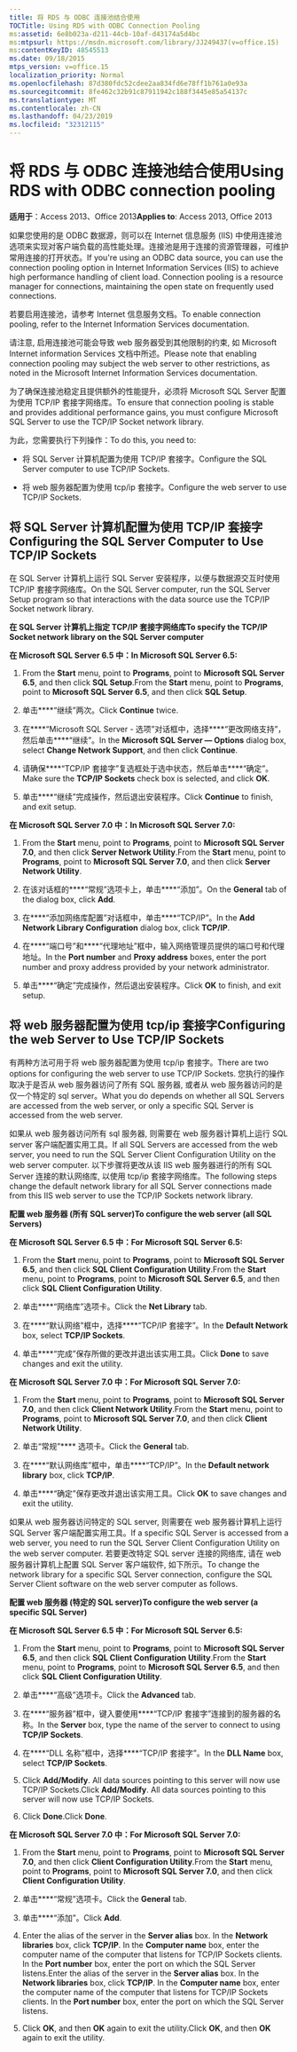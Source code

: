 ```yaml
---
title: 将 RDS 与 ODBC 连接池结合使用
TOCTitle: Using RDS with ODBC Connection Pooling
ms:assetid: 6e8b023a-d211-44cb-10af-d43174a5d4bc
ms:mtpsurl: https://msdn.microsoft.com/library/JJ249437(v=office.15)
ms:contentKeyID: 48545513
ms.date: 09/18/2015
mtps_version: v=office.15
localization_priority: Normal
ms.openlocfilehash: 87d380fdc52cdee2aa834fd6e78ff1b761a0e93a
ms.sourcegitcommit: 8fe462c32b91c87911942c188f3445e85a54137c
ms.translationtype: MT
ms.contentlocale: zh-CN
ms.lasthandoff: 04/23/2019
ms.locfileid: "32312115"
---
```

# <a name="using-rds-with-odbc-connection-pooling"></a><span data-ttu-id="4fd68-102">将 RDS 与 ODBC 连接池结合使用</span><span class="sxs-lookup"><span data-stu-id="4fd68-102">Using RDS with ODBC connection pooling</span></span>


<span data-ttu-id="4fd68-103">**适用于**：Access 2013、Office 2013</span><span class="sxs-lookup"><span data-stu-id="4fd68-103">**Applies to**: Access 2013, Office 2013</span></span>

<span data-ttu-id="4fd68-p101">如果您使用的是 ODBC 数据源，则可以在 Internet 信息服务 (IIS) 中使用连接池选项来实现对客户端负载的高性能处理。连接池是用于连接的资源管理器，可维护常用连接的打开状态。</span><span class="sxs-lookup"><span data-stu-id="4fd68-p101">If you're using an ODBC data source, you can use the connection pooling option in Internet Information Services (IIS) to achieve high performance handling of client load. Connection pooling is a resource manager for connections, maintaining the open state on frequently used connections.</span></span>

<span data-ttu-id="4fd68-106">若要启用连接池，请参考 Internet 信息服务文档。</span><span class="sxs-lookup"><span data-stu-id="4fd68-106">To enable connection pooling, refer to the Internet Information Services documentation.</span></span>

<span data-ttu-id="4fd68-107">请注意, 启用连接池可能会导致 web 服务器受到其他限制的约束, 如 Microsoft Internet information Services 文档中所述。</span><span class="sxs-lookup"><span data-stu-id="4fd68-107">Please note that enabling connection pooling may subject the web server to other restrictions, as noted in the Microsoft Internet Information Services documentation.</span></span>

<span data-ttu-id="4fd68-108">为了确保连接池稳定且提供额外的性能提升，必须将 Microsoft SQL Server 配置为使用 TCP/IP 套接字网络库。</span><span class="sxs-lookup"><span data-stu-id="4fd68-108">To ensure that connection pooling is stable and provides additional performance gains, you must configure Microsoft SQL Server to use the TCP/IP Socket network library.</span></span>

<span data-ttu-id="4fd68-109">为此，您需要执行下列操作：</span><span class="sxs-lookup"><span data-stu-id="4fd68-109">To do this, you need to:</span></span>

  - <span data-ttu-id="4fd68-110">将 SQL Server 计算机配置为使用 TCP/IP 套接字。</span><span class="sxs-lookup"><span data-stu-id="4fd68-110">Configure the SQL Server computer to use TCP/IP Sockets.</span></span>

  - <span data-ttu-id="4fd68-111">将 web 服务器配置为使用 tcp/ip 套接字。</span><span class="sxs-lookup"><span data-stu-id="4fd68-111">Configure the web server to use TCP/IP Sockets.</span></span>

## <a name="configuring-the-sql-server-computer-to-use-tcpip-sockets"></a><span data-ttu-id="4fd68-112">将 SQL Server 计算机配置为使用 TCP/IP 套接字</span><span class="sxs-lookup"><span data-stu-id="4fd68-112">Configuring the SQL Server Computer to Use TCP/IP Sockets</span></span>

<span data-ttu-id="4fd68-113">在 SQL Server 计算机上运行 SQL Server 安装程序，以便与数据源交互时使用 TCP/IP 套接字网络库。</span><span class="sxs-lookup"><span data-stu-id="4fd68-113">On the SQL Server computer, run the SQL Server Setup program so that interactions with the data source use the TCP/IP Socket network library.</span></span>

<span data-ttu-id="4fd68-114">**在 SQL Server 计算机上指定 TCP/IP 套接字网络库**</span><span class="sxs-lookup"><span data-stu-id="4fd68-114">**To specify the TCP/IP Socket network library on the SQL Server computer**</span></span>

<span data-ttu-id="4fd68-115">**在 Microsoft SQL Server 6.5 中：**</span><span class="sxs-lookup"><span data-stu-id="4fd68-115">**In Microsoft SQL Server 6.5:**</span></span>

1.  <span data-ttu-id="4fd68-116">From the **Start** menu, point to **Programs**, point to **Microsoft SQL Server 6.5**, and then click **SQL Setup**.</span><span class="sxs-lookup"><span data-stu-id="4fd68-116">From the **Start** menu, point to **Programs**, point to **Microsoft SQL Server 6.5**, and then click **SQL Setup**.</span></span>

2.  <span data-ttu-id="4fd68-117">单击\*\*\*\*“继续”两次。</span><span class="sxs-lookup"><span data-stu-id="4fd68-117">Click **Continue** twice.</span></span>

3.  <span data-ttu-id="4fd68-118">在\*\*\*\*“Microsoft SQL Server - 选项”对话框中，选择\*\*\*\*“更改网络支持”，然后单击\*\*\*\*“继续”。</span><span class="sxs-lookup"><span data-stu-id="4fd68-118">In the **Microsoft SQL Server — Options** dialog box, select **Change Network Support**, and then click **Continue**.</span></span>

4.  <span data-ttu-id="4fd68-119">请确保\*\*\*\*“TCP/IP 套接字”复选框处于选中状态，然后单击\*\*\*\*“确定”。</span><span class="sxs-lookup"><span data-stu-id="4fd68-119">Make sure the **TCP/IP Sockets** check box is selected, and click **OK**.</span></span>

5.  <span data-ttu-id="4fd68-120">单击\*\*\*\*“继续”完成操作，然后退出安装程序。</span><span class="sxs-lookup"><span data-stu-id="4fd68-120">Click **Continue** to finish, and exit setup.</span></span>

<span data-ttu-id="4fd68-121">**在 Microsoft SQL Server 7.0 中：**</span><span class="sxs-lookup"><span data-stu-id="4fd68-121">**In Microsoft SQL Server 7.0:**</span></span>

1.  <span data-ttu-id="4fd68-122">From the **Start** menu, point to **Programs**, point to **Microsoft SQL Server 7.0**, and then click **Server Network Utility**.</span><span class="sxs-lookup"><span data-stu-id="4fd68-122">From the **Start** menu, point to **Programs**, point to **Microsoft SQL Server 7.0**, and then click **Server Network Utility**.</span></span>

2.  <span data-ttu-id="4fd68-123">在该对话框的\*\*\*\*“常规”选项卡上，单击\*\*\*\*“添加”。</span><span class="sxs-lookup"><span data-stu-id="4fd68-123">On the **General** tab of the dialog box, click **Add**.</span></span>

3.  <span data-ttu-id="4fd68-124">在\*\*\*\*“添加网络库配置”对话框中，单击\*\*\*\*“TCP/IP”。</span><span class="sxs-lookup"><span data-stu-id="4fd68-124">In the **Add Network Library Configuration** dialog box, click **TCP/IP**.</span></span>

4.  <span data-ttu-id="4fd68-125">在\*\*\*\*“端口号”和\*\*\*\*“代理地址”框中，输入网络管理员提供的端口号和代理地址。</span><span class="sxs-lookup"><span data-stu-id="4fd68-125">In the **Port number** and **Proxy address** boxes, enter the port number and proxy address provided by your network administrator.</span></span>

5.  <span data-ttu-id="4fd68-126">单击\*\*\*\*“确定”完成操作，然后退出安装程序。</span><span class="sxs-lookup"><span data-stu-id="4fd68-126">Click **OK** to finish, and exit setup.</span></span>

## <a name="configuring-the-web-server-to-use-tcpip-sockets"></a><span data-ttu-id="4fd68-127">将 web 服务器配置为使用 tcp/ip 套接字</span><span class="sxs-lookup"><span data-stu-id="4fd68-127">Configuring the web Server to Use TCP/IP Sockets</span></span>

<span data-ttu-id="4fd68-128">有两种方法可用于将 web 服务器配置为使用 tcp/ip 套接字。</span><span class="sxs-lookup"><span data-stu-id="4fd68-128">There are two options for configuring the web server to use TCP/IP Sockets.</span></span> <span data-ttu-id="4fd68-129">您执行的操作取决于是否从 web 服务器访问了所有 SQL 服务器, 或者从 web 服务器访问的是仅一个特定的 sql server。</span><span class="sxs-lookup"><span data-stu-id="4fd68-129">What you do depends on whether all SQL Servers are accessed from the web server, or only a specific SQL Server is accessed from the web server.</span></span>

<span data-ttu-id="4fd68-130">如果从 web 服务器访问所有 sql 服务器, 则需要在 web 服务器计算机上运行 SQL server 客户端配置实用工具。</span><span class="sxs-lookup"><span data-stu-id="4fd68-130">If all SQL Servers are accessed from the web server, you need to run the SQL Server Client Configuration Utility on the web server computer.</span></span> <span data-ttu-id="4fd68-131">以下步骤将更改从该 IIS web 服务器进行的所有 SQL Server 连接的默认网络库, 以使用 tcp/ip 套接字网络库。</span><span class="sxs-lookup"><span data-stu-id="4fd68-131">The following steps change the default network library for all SQL Server connections made from this IIS web server to use the TCP/IP Sockets network library.</span></span>

<span data-ttu-id="4fd68-132">**配置 web 服务器 (所有 SQL server)**</span><span class="sxs-lookup"><span data-stu-id="4fd68-132">**To configure the web server (all SQL Servers)**</span></span>

<span data-ttu-id="4fd68-133">**在 Microsoft SQL Server 6.5 中：**</span><span class="sxs-lookup"><span data-stu-id="4fd68-133">**For Microsoft SQL Server 6.5:**</span></span>

1.  <span data-ttu-id="4fd68-134">From the **Start** menu, point to **Programs**, point to **Microsoft SQL Server 6.5**, and then click **SQL Client Configuration Utility**.</span><span class="sxs-lookup"><span data-stu-id="4fd68-134">From the **Start** menu, point to **Programs**, point to **Microsoft SQL Server 6.5**, and then click **SQL Client Configuration Utility**.</span></span>

2.  <span data-ttu-id="4fd68-135">单击\*\*\*\*“网络库”选项卡。</span><span class="sxs-lookup"><span data-stu-id="4fd68-135">Click the **Net Library** tab.</span></span>

3.  <span data-ttu-id="4fd68-136">在\*\*\*\*“默认网络”框中，选择\*\*\*\*“TCP/IP 套接字”。</span><span class="sxs-lookup"><span data-stu-id="4fd68-136">In the **Default Network** box, select **TCP/IP Sockets**.</span></span>

4.  <span data-ttu-id="4fd68-137">单击\*\*\*\*“完成”保存所做的更改并退出该实用工具。</span><span class="sxs-lookup"><span data-stu-id="4fd68-137">Click **Done** to save changes and exit the utility.</span></span>

<span data-ttu-id="4fd68-138">**在 Microsoft SQL Server 7.0 中：**</span><span class="sxs-lookup"><span data-stu-id="4fd68-138">**For Microsoft SQL Server 7.0:**</span></span>

1.  <span data-ttu-id="4fd68-139">From the **Start** menu, point to **Programs**, point to **Microsoft SQL Server 7.0**, and then click **Client Network Utility**.</span><span class="sxs-lookup"><span data-stu-id="4fd68-139">From the **Start** menu, point to **Programs**, point to **Microsoft SQL Server 7.0**, and then click **Client Network Utility**.</span></span>

2.  <span data-ttu-id="4fd68-140">单击“常规”\*\*\*\* 选项卡。</span><span class="sxs-lookup"><span data-stu-id="4fd68-140">Click the **General** tab.</span></span>

3.  <span data-ttu-id="4fd68-141">在\*\*\*\*“默认网络库”框中，单击\*\*\*\*“TCP/IP”。</span><span class="sxs-lookup"><span data-stu-id="4fd68-141">In the **Default network library** box, click **TCP/IP**.</span></span>

4.  <span data-ttu-id="4fd68-142">单击\*\*\*\*“确定”保存更改并退出该实用工具。</span><span class="sxs-lookup"><span data-stu-id="4fd68-142">Click **OK** to save changes and exit the utility.</span></span>

<span data-ttu-id="4fd68-143">如果从 web 服务器访问特定的 SQL server, 则需要在 web 服务器计算机上运行 SQL Server 客户端配置实用工具。</span><span class="sxs-lookup"><span data-stu-id="4fd68-143">If a specific SQL Server is accessed from a web server, you need to run the SQL Server Client Configuration Utility on the web server computer.</span></span> <span data-ttu-id="4fd68-144">若要更改特定 SQL server 连接的网络库, 请在 web 服务器计算机上配置 SQL Server 客户端软件, 如下所示。</span><span class="sxs-lookup"><span data-stu-id="4fd68-144">To change the network library for a specific SQL Server connection, configure the SQL Server Client software on the web server computer as follows.</span></span>

<span data-ttu-id="4fd68-145">**配置 web 服务器 (特定的 SQL server)**</span><span class="sxs-lookup"><span data-stu-id="4fd68-145">**To configure the web server (a specific SQL Server)**</span></span>

<span data-ttu-id="4fd68-146">**在 Microsoft SQL Server 6.5 中：**</span><span class="sxs-lookup"><span data-stu-id="4fd68-146">**For Microsoft SQL Server 6.5:**</span></span>

1.  <span data-ttu-id="4fd68-147">From the **Start** menu, point to **Programs**, point to **Microsoft SQL Server 6.5**, and then click **SQL Client Configuration Utility**.</span><span class="sxs-lookup"><span data-stu-id="4fd68-147">From the **Start** menu, point to **Programs**, point to **Microsoft SQL Server 6.5**, and then click **SQL Client Configuration Utility**.</span></span>

2.  <span data-ttu-id="4fd68-148">单击\*\*\*\*“高级”选项卡。</span><span class="sxs-lookup"><span data-stu-id="4fd68-148">Click the **Advanced** tab.</span></span>

3.  <span data-ttu-id="4fd68-149">在\*\*\*\*“服务器”框中，键入要使用\*\*\*\*“TCP/IP 套接字”连接到的服务器的名称。</span><span class="sxs-lookup"><span data-stu-id="4fd68-149">In the **Server** box, type the name of the server to connect to using **TCP/IP Sockets**.</span></span>

4.  <span data-ttu-id="4fd68-150">在\*\*\*\*“DLL 名称”框中，选择\*\*\*\*“TCP/IP 套接字”。</span><span class="sxs-lookup"><span data-stu-id="4fd68-150">In the **DLL Name** box, select **TCP/IP Sockets**.</span></span>

5.  <span data-ttu-id="4fd68-p105">Click **Add/Modify**. All data sources pointing to this server will now use TCP/IP Sockets.</span><span class="sxs-lookup"><span data-stu-id="4fd68-p105">Click **Add/Modify**. All data sources pointing to this server will now use TCP/IP Sockets.</span></span>

6.  <span data-ttu-id="4fd68-153">Click **Done**.</span><span class="sxs-lookup"><span data-stu-id="4fd68-153">Click **Done**.</span></span>

<span data-ttu-id="4fd68-154">**在 Microsoft SQL Server 7.0 中：**</span><span class="sxs-lookup"><span data-stu-id="4fd68-154">**For Microsoft SQL Server 7.0:**</span></span>

1.  <span data-ttu-id="4fd68-155">From the **Start** menu, point to **Programs**, point to **Microsoft SQL Server 7.0**, and then click **Client Configuration Utility**.</span><span class="sxs-lookup"><span data-stu-id="4fd68-155">From the **Start** menu, point to **Programs**, point to **Microsoft SQL Server 7.0**, and then click **Client Configuration Utility**.</span></span>

2.  <span data-ttu-id="4fd68-156">单击\*\*\*\*“常规”选项卡。</span><span class="sxs-lookup"><span data-stu-id="4fd68-156">Click the **General** tab.</span></span>

3.  <span data-ttu-id="4fd68-157">单击\*\*\*\*“添加”。</span><span class="sxs-lookup"><span data-stu-id="4fd68-157">Click **Add**.</span></span>

4.  <span data-ttu-id="4fd68-p106">Enter the alias of the server in the **Server alias** box. In the **Network libraries** box, click **TCP/IP**. In the **Computer name** box, enter the computer name of the computer that listens for TCP/IP Sockets clients. In the **Port number** box, enter the port on which the SQL Server listens.</span><span class="sxs-lookup"><span data-stu-id="4fd68-p106">Enter the alias of the server in the **Server alias** box. In the **Network libraries** box, click **TCP/IP**. In the **Computer name** box, enter the computer name of the computer that listens for TCP/IP Sockets clients. In the **Port number** box, enter the port on which the SQL Server listens.</span></span>

5.  <span data-ttu-id="4fd68-162">Click **OK**, and then **OK** again to exit the utility.</span><span class="sxs-lookup"><span data-stu-id="4fd68-162">Click **OK**, and then **OK** again to exit the utility.</span></span>

